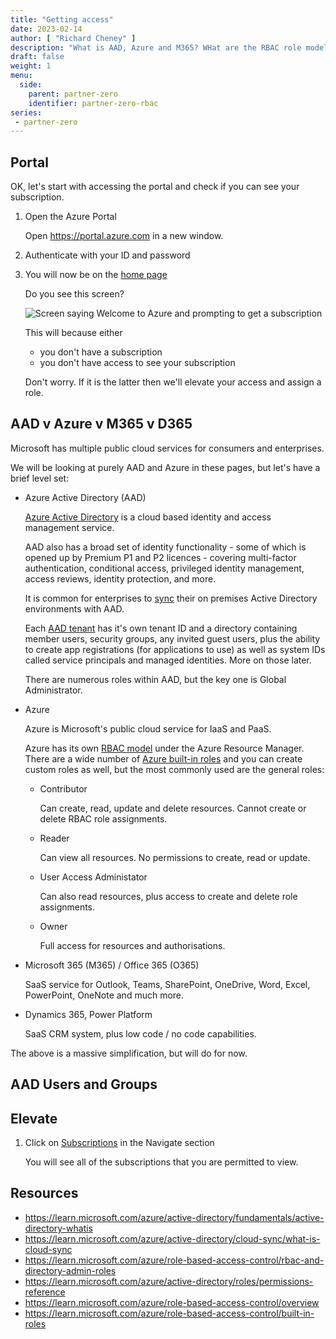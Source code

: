 ```yaml
---
title: "Getting access"
date: 2023-02-14
author: [ "Richard Cheney" ]
description: "What is AAD, Azure and M365? WHat are the RBAC role models? How do I grant access to create Azure resources?"
draft: false
weight: 1
menu:
  side:
    parent: partner-zero
    identifier: partner-zero-rbac
series:
 - partner-zero
---
```


## Portal

OK, let's start with accessing the portal and check if you can see your subscription.

1. Open the Azure Portal

    Open <https://portal.azure.com> in a new window.

1. Authenticate with your ID and password
1. You will now be on the [home page](https://portal.azure.com/#home)

    Do you see this screen?

    ![Screen saying Welcome to Azure and prompting to get a subscription](/partner/day_zero/images/nosubscriptions.png)

    This will because either

    * you don't have a subscription
    * you don't have access to see your subscription

    Don't worry. If it is the latter then we'll elevate your access and assign a role.

## AAD v Azure v M365 v D365

Microsoft has multiple public cloud services for consumers and enterprises.

We will be looking at purely AAD and Azure in these pages, but let's have a brief level set:

* Azure Active Directory (AAD)

    [Azure Active Directory](https://learn.microsoft.com/azure/active-directory/fundamentals/active-directory-whatis) is a cloud based identity and access management service.

    AAD also has a broad set of identity functionality - some of which is opened up by Premium P1 and P2 licences - covering multi-factor authentication, conditional access, privileged identity management, access reviews, identity protection, and more.

    It is common for enterprises to [sync](https://learn.microsoft.com/azure/active-directory/cloud-sync/what-is-cloud-sync) their on premises Active Directory environments with AAD.

    Each [AAD tenant](https://portal.azure.com/#view/Microsoft_AAD_IAM/ActiveDirectoryMenuBlade/~/Overview) has it's own tenant ID and a directory containing member users, security groups, any invited guest users, plus the ability to create app registrations (for applications to use) as well as system IDs called service principals and managed identities. More on those later.

    There are numerous roles within AAD, but the key one is Global Administrator.

* Azure

   Azure is Microsoft's public cloud service for IaaS and PaaS.

   Azure has its own [RBAC model](https://learn.microsoft.com/azure/role-based-access-control/overview) under the Azure Resource Manager. There are a wide number of [Azure built-in roles](https://learn.microsoft.com/azure/role-based-access-control/built-in-roles) and you can create custom roles as well, but the most commonly used are the general roles:

   * Contributor

      Can create, read, update and delete resources. Cannot create or delete RBAC role assignments.

  * Reader

       Can view all resources. No permissions to create, read or update.

  * User Access Administator

      Can also read resources, plus access to create and delete role assignments.

  * Owner

      Full access for resources and authorisations.

* Microsoft 365 (M365) / Office 365 (O365)

    SaaS service for Outlook, Teams, SharePoint, OneDrive, Word, Excel, PowerPoint, OneNote and much more.

* Dynamics 365, Power Platform

    SaaS CRM system, plus low code / no code capabilities.

The above is a massive simplification, but will do for now.

## AAD Users and Groups
## Elevate

1. Click on [Subscriptions](https://portal.azure.com/#view/Microsoft_Azure_Billing/SubscriptionsBlade) in the Navigate section

    You will see all of the subscriptions that you are permitted to view.

## Resources

* <https://learn.microsoft.com/azure/active-directory/fundamentals/active-directory-whatis>
* <https://learn.microsoft.com/azure/active-directory/cloud-sync/what-is-cloud-sync>
* <https://learn.microsoft.com/azure/role-based-access-control/rbac-and-directory-admin-roles>
* <https://learn.microsoft.com/azure/active-directory/roles/permissions-reference>
* <https://learn.microsoft.com/azure/role-based-access-control/overview>
* <https://learn.microsoft.com/azure/role-based-access-control/built-in-roles>